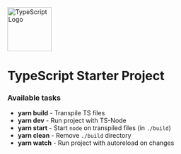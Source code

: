 <img src="https://i.imgur.com/fAmJYWo.png" alt="TypeScript Logo" width="100"/>

# TypeScript Starter Project

### Available tasks

- **yarn build** - Transpile TS files
- **yarn dev** - Run project with TS-Node
- **yarn start** - Start `node` on transpiled files (in `./build`)
- **yarn clean** - Remove `./build` directory
- **yarn watch** - Run project with autoreload on changes



